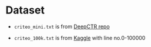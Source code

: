 # Dataset

- `criteo_mini.txt` is from [DeepCTR repo](https://github.com/shenweichen/DeepCTR-Torch)

- `criteo_100k.txt` is from [Kaggle](https://www.kaggle.com/larrylinyz/criteo-datasets-2m) with line no.0-100000
